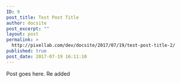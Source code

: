 ```yaml
---
ID: 9
post_title: Test Post Title
author: docsite
post_excerpt: ""
layout: post
permalink: >
  http://pixellab.com/dev/docsite/2017/07/19/test-post-title-2/
published: true
post_date: 2017-07-19 16:11:10
---
```

Post goes here. Re added